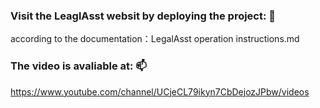### Visit the LeaglAsst websit by deploying the project:     👋

according to the documentation：LegalAsst operation instructions.md

### The video is avaliable at:                                  📫

https://www.youtube.com/channel/UCjeCL79ikyn7CbDejozJPbw/videos

<!--
**legalasst/legalasst** is a ✨ _special_ ✨ repository because its `README.md` (this file) appears on your GitHub profile.

Here are some ideas to get you started:

- 🔭 I’m currently working on ...
- 🌱 I’m currently learning ...
- 👯 I’m looking to collaborate on ...
- 🤔 I’m looking for help with ...
- 💬 Ask me about ...
- 📫 How to reach me: ...
- 😄 Pronouns: ...
- ⚡ Fun fact: ...
-->
